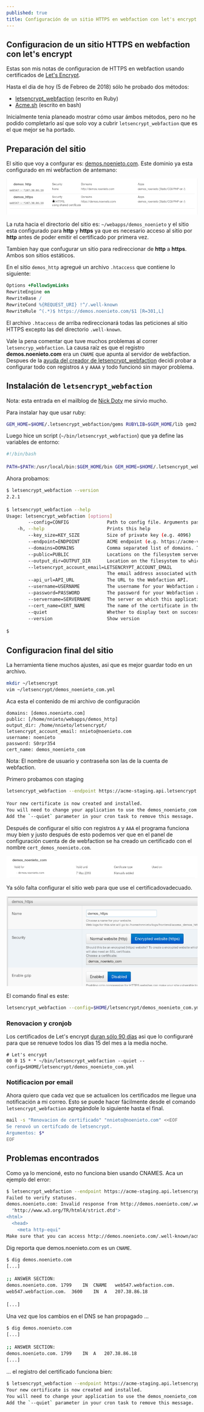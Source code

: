 ```yaml
---
published: true
title: Configuración de un sitio HTTPS en webfaction con let's encrypt
---
```

## Configuracion de un sitio HTTPS en webfaction con let's encrypt

Estas son mis notas de configuracion de HTTPS en webfaction usando certificados de [Let's Encrypt](https://letsencrypt.org/).

Hasta el dia de hoy (5 de Febreo de 2018) sólo he probado dos métodos:

* [letsencrypt_webfaction](https://github.com/will-in-wi/letsencrypt-webfaction) (escrito en Ruby)
* [Acme.sh](https://github.com/Neilpang/acme.sh) (escrito en bash)

Inicialmente tenia planeado mostrar cómo usar ámbos métodos, pero no he podido completarlo así que solo voy a cubrir `letsencrypt_webfaction` que es el que mejor se ha portado.

## Preparación del sitio

El sitio que voy a confgurar es: [demos.noenieto.com](https://demos.noenieto.com). Este dominio ya esta configurado en mi webfaction de antemano:


![Screenshot-2018-1-6 Website list - WebFaction Control Panel.png](/media/Screenshot-2018-1-6_webfaction_control_panel.png)

La ruta hacia el directorio del sitio es: `~/webapps/demos_noenieto` y el sitio esta configurado para **http** y **https** ya que es necesario acceso al sitio por **http** antes de poder emitir el certificado por primera vez.

Tambien hay que confugurar un sitio para redireccionar de **http** a **https**. Ambos son sitios estáticos.

En el sitio `demos_http` agregué un archivo `.htaccess` que contiene lo siguiente:

```apache
Options +FollowSymLinks
RewriteEngine on
RewriteBase /
RewriteCond %{REQUEST_URI} !^/.well-known
RewriteRule ^(.*)$ https://demos.noenieto.com/$1 [R=301,L]
```
El archivo `.htaccess` de arriba redireccionará todas las peticiones al sitio HTTPS excepto las del directorio `.well-known`.

Vale la pena comentar que tuve muchos problemas al correr `letsencryp_webfaction`. La causa raíz es que el registro **demos.noenieto.com** era un `CNAME` que apunta al servidor de webfaction. Despues de la [ayuda del creador de letsencrypt_webfaction](https://github.com/will-in-wi/letsencrypt-webfaction/issues/104) decidi probar a configurar todo con registros `A` y `AAAA` y todo funcionó sin mayor problema.

## Instalación de `letsencrypt_webfaction`

Nota: esta entrada en el mailblog de  [Nick Doty](http://bcc.npdoty.name/directions-to-migrate-your-WebFaction-site-to-HTTPS) me sirvio mucho.

Para instalar hay que usar ruby:

```bash
GEM_HOME=$HOME/.letsencrypt_webfaction/gems RUBYLIB=$GEM_HOME/lib gem2.2 install letsencrypt_webfaction
```

Luego hice un script (`~/bin/letsencrypt_webfaction`) que ya define las variables de entorno:

```bash
#!/bin/bash

PATH=$PATH:/usr/local/bin:$GEM_HOME/bin GEM_HOME=$HOME/.letsencrypt_webfaction/gems RUBYLIB=$GEM_HOME/lib ruby2.2 $HOME/.letsencrypt_webfaction/gems/bin/letsencrypt_webfaction $*

```

Ahora probamos:

```bash
$ letsencrypt_webfaction --version
2.2.1

$ letsencrypt_webfaction --help
Usage: letsencrypt_webfaction [options]
        --config=CONFIG              Path to config file. Arguments passed to the program will override corresponding directives in the config file.
    -h, --help                       Prints this help
        --key_size=KEY_SIZE          Size of private key (e.g. 4096)
        --endpoint=ENDPOINT          ACME endpoint (e.g. https://acme-v01.api.letsencrypt.org/)
        --domains=DOMAINS            Comma separated list of domains. The first one will be the common name.
        --public=PUBLIC              Locations on the filesystem served by the desired sites (e.g. "~/webapps/myapp/public_html,~/webapps/myapp1/public_html")
        --output_dir=OUTPUT_DIR      Location on the filesystem to which the certs will be saved.
        --letsencrypt_account_email=LETSENCRYPT_ACCOUNT_EMAIL
                                     The email address associated with your account.
        --api_url=API_URL            The URL to the Webfaction API.
        --username=USERNAME          The username for your Webfaction account.
        --password=PASSWORD          The password for your Webfaction account.
        --servername=SERVERNAME      The server on which this application resides (e.g. Web123).
        --cert_name=CERT_NAME        The name of the certificate in the Webfaction UI.
        --quiet                      Whether to display text on success.
        --version                    Show version

$
```

## Configuracion final del sitio

La herramienta tiene muchos ajustes, asi que es mejor guardar todo en un archivo.

```bash
mkdir ~/letsencrypt
vim ~/letsencrypt/demos_noenieto_com.yml
```

Aca esta el contenido de mi archivo de configuración

```
domains: [demos.noenieto.com]
public: [/home/nnieto/webapps/demos_http]
output_dir: /home/nnieto/letsencrypt/
letsencrypt_account_email: nnieto@noenieto.com
username: noenieto
password: S0rpr354
cert_name: demos_noenieto_com
```
Nota: El nombre de usuario y contraseña son las de la cuenta de webfaction. 

Primero probamos con staging

```bash
letsencrypt_webfaction --endpoint https://acme-staging.api.letsencrypt.org/ --config=$HOME/letsencrypt/demos_noenieto_com.yml 

Your new certificate is now created and installed.
You will need to change your application to use the demos_noenieto_com certificate.
Add the `--quiet` parameter in your cron task to remove this message.
```

Después de configurar el sitio con registros `A` y `AAA` el programa funciona muy bien y justo después de esto podemos ver que en el panel de configuración cuenta de de webfaction se ha creado un certificado con el nombre `cert_demos_noenieto.com`.

![Screenshot-2018-2-5 SSL certificates list - WebFaction Control Panel.png](/media/Screenshot-2018-2-5_ssl_certificates.png)

Ya sólo falta configurar el sitio web para que use el certificadovadecuado.

![Screenshot-2018-2-7 Edit website demos_https - WebFaction Control Panel.png](/media/Screenshot-2018-2-7_demos_https.png)


El comando final es este:

```bash
letsencrypt_webfaction --config=$HOME/letsencrypt/demos_noenieto_com.yml
```


### Renovacion y cronjob

Los certificados de Let's encrypt [duran sólo 90 días](https://letsencrypt.org/2015/11/09/why-90-days.html) asi que lo configuraré para que se renueve todos los días 15 del mes a la media noche.

```cron
# Let's encrypt
00 0 15 * * ~/bin/letsencrypt_webfaction --quiet --config=$HOME/letsencrypt/demos_noenieto_com.yml
```

### Notificacion por email

Ahora quiero que cada vez que se actualicen los certificados me llegue una notificación a mi correo. Esto se puede hacer fácilmente desde el comando `letsencrypt_webfaction` agregándole lo siguiente hasta el final.

```bash
mail -s "Renovacion de certificado" "nnieto@noenieto.com" <<EOF
Se renovó un certifcado de letsencrypt.
Argumentos: $*
EOF
```

## Problemas encontrados

Como ya lo mencioné, esto no funciona bien usando CNAMES. Aca un ejemplo del error:

```bash
$ letsencrypt_webfaction --endpoint https://acme-staging.api.letsencrypt.org/ --config=$HOME/letsencrypt/demos_noenieto_com.yml 
Failed to verify statuses.
demos.noenieto.com: Invalid response from http://demos.noenieto.com/.well-known/acme-challenge/nOAK22n3fuqyNxFRw37DwF1I02PlikLWU5_-jVtenGY: "<!DOCTYPE html PUBLIC "-//W3C//DTD HTML 4.01//EN"
  "http://www.w3.org/TR/html4/strict.dtd">
<html>
  <head>
    <meta http-equi"
Make sure that you can access http://demos.noenieto.com/.well-known/acme-challenge/nOWK22n3fuqyNxFrasgva23123w37DwF1I02PlikLWU5_-jVtenGY
```
Dig reporta que demos.noenieto.com es un `CNAME`.

```bash
$ dig demos.noenieto.com
[...]

;; ANSWER SECTION:
demos.noenieto.com.	1799	IN	CNAME	web547.webfaction.com.
web547.webfaction.com.	3600	IN	A	207.38.86.18

[...]
```

Una vez que los cambios en el DNS se han propagado ...

```bash
$ dig demos.noenieto.com
[...]

;; ANSWER SECTION:
demos.noenieto.com.	1799	IN	A	207.38.86.18
[...]
```
... el registro del certificado funciona bien:

```bash
$ letsencrypt_webfaction --endpoint https://acme-staging.api.letsencrypt.org/ --config=$HOME/letsencrypt/demos_noenieto_com.yml 
Your new certificate is now created and installed.
You will need to change your application to use the demos_noenieto_com certificate.
Add the `--quiet` parameter in your cron task to remove this message.

```

